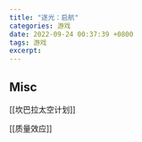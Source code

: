 ```yaml
---
title: "逐光：启航"
categories: 游戏
date: 2022-09-24 00:37:39 +0800
tags: 游戏
excerpt: 
---
```












## Misc

[[坎巴拉太空计划]]

[[质量效应]]

